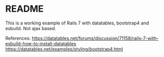 # README

This is a working example of Rails 7 with datatables, bootstrap4 and esbuild. Not ajax based.

References:
https://datatables.net/forums/discussion/71158/rails-7-with-esbuild-how-to-install-datatables
https://datatables.net/examples/styling/bootstrap4.html
